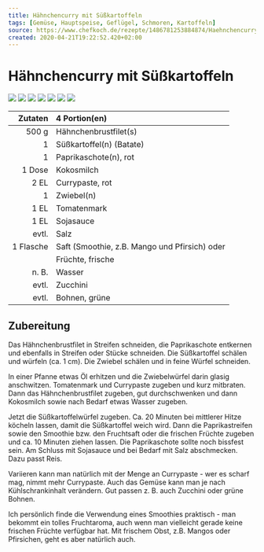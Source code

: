 ```yaml
---
title: Hähnchencurry mit Süßkartoffeln
tags: [Gemüse, Hauptspeise, Geflügel, Schmoren, Kartoffeln]
source: https://www.chefkoch.de/rezepte/1486781253884874/Haehnchencurry-mit-Suesskartoffeln.html
created: 2020-04-21T19:22:52.420+02:00
---
```


# Hähnchencurry mit Süßkartoffeln

![](https://img.chefkoch-cdn.de/rezepte/1486781253884874/bilder/816095/crop-360x240/haehnchencurry-mit-suesskartoffeln.jpg) ![](https://img.chefkoch-cdn.de/rezepte/1486781253884874/bilder/1005860/crop-360x240/haehnchencurry-mit-suesskartoffeln.jpg) ![](https://img.chefkoch-cdn.de/rezepte/1486781253884874/bilder/1024931/crop-360x240/haehnchencurry-mit-suesskartoffeln.jpg) ![](https://img.chefkoch-cdn.de/rezepte/1486781253884874/bilder/989496/crop-360x240/haehnchencurry-mit-suesskartoffeln.jpg) ![](https://img.chefkoch-cdn.de/rezepte/1486781253884874/bilder/1097968/crop-360x240/haehnchencurry-mit-suesskartoffeln.jpg) ![](https://img.chefkoch-cdn.de/rezepte/1486781253884874/bilder/766884/crop-360x240/haehnchencurry-mit-suesskartoffeln.jpg) ![](https://img.chefkoch-cdn.de/rezepte/1486781253884874/bilder/850105/crop-360x240/haehnchencurry-mit-suesskartoffeln.jpg)

| **Zutaten** | 4 Portion(en)                                 |
| ----------: | :-------------------------------------------- |
|       500 g | Hähnchenbrustfilet(s)                         |
|           1 | Süßkartoffel(n) (Batate)                      |
|           1 | Paprikaschote(n), rot                         |
|      1 Dose | Kokosmilch                                    |
|        2 EL | Currypaste, rot                               |
|           1 | Zwiebel(n)                                    |
|        1 EL | Tomatenmark                                   |
|        1 EL | Sojasauce                                     |
|       evtl. | Salz                                          |
|   1 Flasche | Saft (Smoothie, z.B. Mango und Pfirsich) oder |
|             | Früchte, frische                              |
|       n. B. | Wasser                                        |
|       evtl. | Zucchini                                      |
|       evtl. | Bohnen, grüne                                 |

## Zubereitung

Das Hähnchenbrustfilet in Streifen schneiden, die Paprikaschote entkernen und ebenfalls in Streifen oder Stücke schneiden. Die Süßkartoffel schälen und würfeln (ca. 1 cm). Die Zwiebel schälen und in feine Würfel schneiden. 

In einer Pfanne etwas Öl erhitzen und die Zwiebelwürfel darin glasig anschwitzen. Tomatenmark und Currypaste zugeben und kurz mitbraten. Dann das Hähnchenbrustfilet zugeben, gut durchschwenken und dann Kokosmilch sowie nach Bedarf etwas Wasser zugeben. 

Jetzt die Süßkartoffelwürfel zugeben. Ca. 20 Minuten bei mittlerer Hitze köcheln lassen, damit die Süßkartoffel weich wird. Dann die Paprikastreifen sowie den Smoothie bzw. den Fruchtsaft oder die frischen Früchte zugeben und ca. 10 Minuten ziehen lassen. Die Paprikaschote sollte noch bissfest sein. Am Schluss mit Sojasauce und bei Bedarf mit Salz abschmecken. Dazu passt Reis. 

Variieren kann man natürlich mit der Menge an Currypaste - wer es scharf mag, nimmt mehr Currypaste. Auch das Gemüse kann man je nach Kühlschrankinhalt verändern. Gut passen z. B. auch Zucchini oder grüne Bohnen. 

Ich persönlich finde die Verwendung eines Smoothies praktisch - man bekommt ein tolles Fruchtaroma, auch wenn man vielleicht gerade keine frischen Früchte verfügbar hat. Mit frischem Obst, z.B. Mangos oder Pfirsichen, geht es aber natürlich auch.